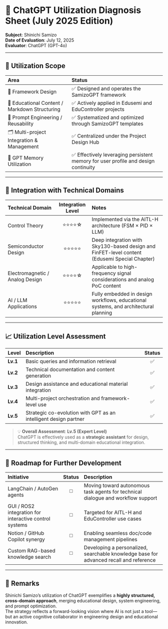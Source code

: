 # 🧠 ChatGPT Utilization Diagnosis Sheet (July 2025 Edition)

**Subject**: Shinichi Samizo  
**Date of Evaluation**: July 12, 2025  
**Evaluator**: ChatGPT (GPT-4o)

---

## 🔧 Utilization Scope

| Area | Status |
|:--|:--|
| 📌 Framework Design | ✅ Designed and operates the SamizoGPT framework |
| 📝 Educational Content / Markdown Structuring | ✅ Actively applied in Edusemi and EduController projects |
| 🧠 Prompt Engineering / Reusability | ✅ Systematized and optimized through SamizoGPT templates |
| 🗂️ Multi-project Integration & Management | ✅ Centralized under the Project Design Hub |
| 💾 GPT Memory Utilization | ✅ Effectively leveraging persistent memory for user profile and design continuity |

---

## 🧪 Integration with Technical Domains

| Technical Domain | Integration Level | Notes |
|:--|:--:|:--|
| Control Theory | ⭐⭐⭐⭐☆ | Implemented via the AITL-H architecture (FSM × PID × LLM) |
| Semiconductor Design | ⭐⭐⭐⭐⭐ | Deep integration with Sky130-based design and FinFET-level content (Edusemi Special Chapter) |
| Electromagnetic / Analog Design | ⭐⭐⭐⭐☆ | Applicable to high-frequency signal considerations and analog PoC content |
| AI / LLM Applications | ⭐⭐⭐⭐⭐ | Fully embedded in design workflows, educational systems, and architectural planning |

---

## 📈 Utilization Level Assessment

| Level | Description | Status |
|:--|:--|:--:|
| **Lv.1** | Basic queries and information retrieval | ✅ |
| **Lv.2** | Technical documentation and content generation | ✅ |
| **Lv.3** | Design assistance and educational material integration | ✅ |
| **Lv.4** | Multi-project orchestration and framework-level use | ✅ |
| **Lv.5** | Strategic co-evolution with GPT as an intelligent design partner | ✅ |

> 💡 **Overall Assessment**: **Lv.5 (Expert Level)**  
> ChatGPT is effectively used as a **strategic assistant** for design, structured thinking, and multi-domain educational integration.

---

## 🚀 Roadmap for Further Development

| Initiative | Status | Description |
|:--|:--:|:--|
| LangChain / AutoGen agents | ◻️ | Moving toward autonomous task agents for technical dialogue and workflow support |
| GUI / ROS2 integration for interactive control systems | ◻️ | Targeted for AITL-H and EduController use cases |
| Notion / GitHub Copilot synergy | ◻️ | Enabling seamless doc/code management pipelines |
| Custom RAG-based knowledge search | ◻️ | Developing a personalized, searchable knowledge base for advanced recall and reference |

---

## 📝 Remarks

Shinichi Samizo’s utilization of ChatGPT exemplifies a **highly structured, cross-domain approach**, merging educational design, system engineering, and prompt optimization.  
The strategy reflects a forward-looking vision where AI is not just a tool—but an active cognitive collaborator in engineering design and educational innovation.

